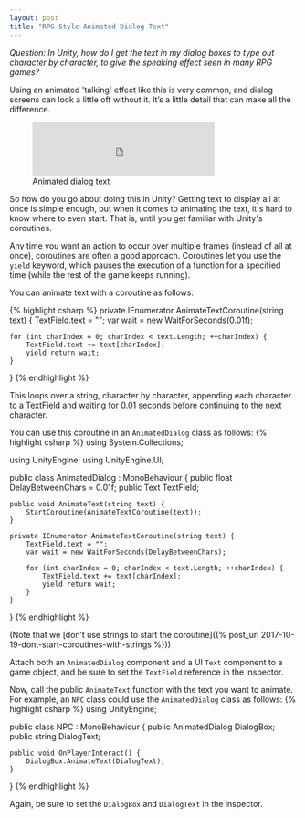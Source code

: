 ```yaml
---
layout: post
title: "RPG Style Animated Dialog Text"
---
```

*Question: In Unity, how do I get the text in my dialog boxes to type out character by character, to give the speaking effect seen in many RPG games?*

Using an animated 'talking' effect like this is very common, and dialog screens can look a little off without it. It’s a little detail that can make all the difference.

<figure>
  <iframe src='https://gfycat.com/ifr/FaintFirsthandDiscus' frameborder='0' scrolling='no' width='319' height='95'></iframe>
  <figcaption>Animated dialog text</figcaption>
</figure>

So how do you go about doing this in Unity? Getting text to display all at once is simple enough, but when it comes to animating the text, it's hard to know where to even start. That is, until you get familiar with Unity's coroutines.

Any time you want an action to occur over multiple frames (instead of all at once), coroutines are often a good approach. Coroutines let you use the `yield` keyword, which pauses the execution of a function for a specified time (while the rest of the game keeps running).

You can animate text with a coroutine as follows:

{% highlight csharp %}
private IEnumerator AnimateTextCoroutine(string text) {
    TextField.text = "";
    var wait = new WaitForSeconds(0.01f);

    for (int charIndex = 0; charIndex < text.Length; ++charIndex) {
        TextField.text += text[charIndex];
        yield return wait;
    }
}
{% endhighlight %}

This loops over a string, character by character, appending each character to a TextField and waiting for 0.01 seconds before continuing to the next character.

You can use this coroutine in an `AnimatedDialog` class as follows:
{% highlight csharp %}
using System.Collections;

using UnityEngine;
using UnityEngine.UI;

public class AnimatedDialog : MonoBehaviour {
    public float DelayBetweenChars = 0.01f;
    public Text TextField;

    public void AnimateText(string text) {
        StartCoroutine(AnimateTextCoroutine(text));
    }

    private IEnumerator AnimateTextCoroutine(string text) {
        TextField.text = "";
        var wait = new WaitForSeconds(DelayBetweenChars);

        for (int charIndex = 0; charIndex < text.Length; ++charIndex) {
            TextField.text += text[charIndex];
            yield return wait;
        }
    }
}
{% endhighlight %}

<span class="muted">(Note that we [don’t use strings to start the coroutine]({% post_url 2017-10-19-dont-start-coroutines-with-strings %}))</span>

Attach both an `AnimatedDialog` component and a UI `Text` component to a game object, and be sure to set the `TextField` reference in the inspector.

Now, call the public `AnimateText` function with the text you want to animate. For example, an `NPC` class could use the `AnimatedDialog` class as follows:
{% highlight csharp %}
using UnityEngine;

public class NPC : MonoBehaviour {
    public AnimatedDialog DialogBox;
    public string DialogText;

    public void OnPlayerInteract() {
        DialogBox.AnimateText(DialogText);
    }
}
{% endhighlight %}

Again, be sure to set the `DialogBox` and `DialogText` in the inspector.
